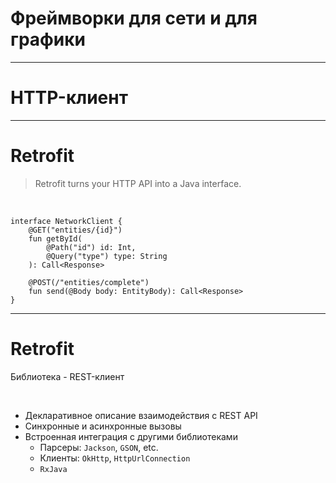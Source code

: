 <!-- .slide:    data-background-color="#699f00" -->
<!-- .slide:    class="center center-horizontal" -->
<!-- .slide:    data-transition="convex" -->

# Фреймворки <span class="fragment" data-fragment-index="1">для сети</span> <span class="fragment" data-fragment-index="2">и для графики</span>

---

<!-- .slide:    data-background-color="#699f00" -->
<!-- .slide:    class="center center-horizontal" -->
<!-- .slide:    data-transition="convex" -->

# HTTP-клиент

---

# Retrofit

<blockquote class="noveo-info">
Retrofit turns your HTTP API into a Java interface.
</blockquote>

<br>

<pre><code class="Kotlin large" data-trim data-noescape>interface NetworkClient {
    @GET("entities/{id}")
    fun getById(
        @Path("id") id: Int,
        @Query("type") type: String
    ): Call&lt;Response>

    @POST(/"entities/complete")
    fun send(@Body body: EntityBody): Call&lt;Response>
}
</code></pre>

------

# Retrofit

Библиотека - REST-клиент

<br> 


- Декларативное описание взаимодействия с REST API
- Синхронные и асинхронные вызовы
- Встроенная интеграция с другими библиотеками
    + Парсеры: `Jackson`, `GSON`, etc.
    + Клиенты: `OkHttp`, `HttpUrlConnection`
    + `RxJava`

<!-- .element: class="fragment" data-fragment-index="1" -->
